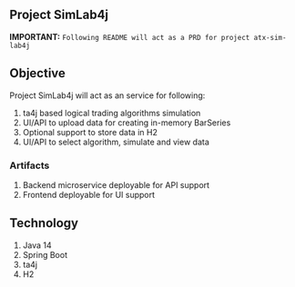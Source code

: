 Project SimLab4j
-------------------------------------------------------------

**IMPORTANT:** `Following README will act as a PRD for project atx-sim-lab4j`


Objective
-------------------------------------------------------------
Project SimLab4j will act as an service for following:
1. ta4j based logical trading algorithms simulation
2. UI/API to upload data for creating in-memory BarSeries
3. Optional support to store data in H2
4. UI/API to select algorithm, simulate and view data

### Artifacts
1. Backend microservice deployable for API support
2. Frontend deployable for UI support

Technology
-------------------------------------------------------------
1. Java 14
2. Spring Boot
3. ta4j
4. H2
